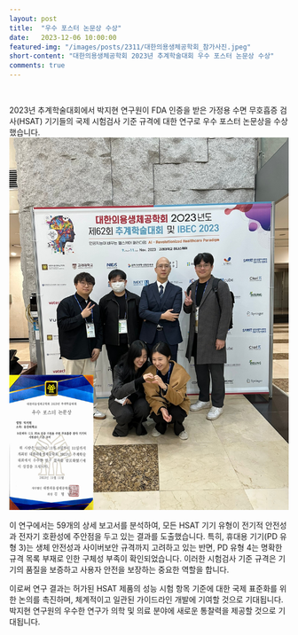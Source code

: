 ```yaml
---
layout: post
title:  "우수 포스터 논문상 수상" 
date:   2023-12-06 10:00:00
featured-img: "/images/posts/2311/대한의용생체공학회_참가사진.jpeg"
short-content: "대한의용생체공학회 2023년 추계학술대회 우수 포스터 논문상 수상" 
comments: true
---
```


<br> 



2023년 추계학술대회에서 박지현 연구원이 FDA 인증을 받은 가정용 수면 무호흡증 검사(HSAT) 기기들의 국제 시험검사 기준 규격에 대한 연구로 우수 포스터 논문상을 수상했습니다.
<span class="image featured"><img src="/images/posts/2311/대한의용생체공학회_우수논문상수상.jpeg" alt=""></span>

이 연구에서는 59개의 상세 보고서를 분석하여, 모든 HSAT 기기 유형이 전기적 안전성과 전자기 호환성에 주안점을 두고 있는 결과를 도출했습니다. 특히, 휴대용 기기(PD 유형 3)는 생체 안전성과 사이버보안 규격까지 고려하고 있는 반면, PD 유형 4는 명확한 규격 목록 부재로 인한 구체성 부족이 확인되었습니다. 이러한 시험검사 기준 규격은 기기의 품질을 보증하고 사용자 안전을 보장하는 중요한 역할을 합니다.

이로써 연구 결과는 허가된 HSAT 제품의 성능 시험 항목 기준에 대한 국제 표준화를 위한 논의를 촉진하며, 체계적이고 일관된 가이드라인 개발에 기여할 것으로 기대됩니다. 박지현 연구원의 우수한 연구가 의학 및 의료 분야에 새로운 통찰력을 제공할 것으로 기대됩니다.

